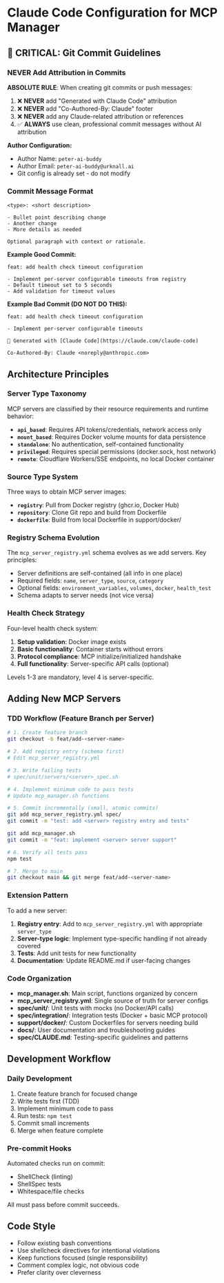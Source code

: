 # Claude Code Configuration for MCP Manager

## 🚨 CRITICAL: Git Commit Guidelines

### NEVER Add Attribution in Commits

**ABSOLUTE RULE**: When creating git commits or push messages:

1. ❌ **NEVER** add "Generated with Claude Code" attribution
2. ❌ **NEVER** add "Co-Authored-By: Claude" footer
3. ❌ **NEVER** add any Claude-related attribution or references
4. ✅ **ALWAYS** use clean, professional commit messages without AI attribution

**Author Configuration:**
- Author Name: `peter-ai-buddy`
- Author Email: `peter-ai-buddy@urknall.ai`
- Git config is already set - do not modify

### Commit Message Format

```
<type>: <short description>

- Bullet point describing change
- Another change
- More details as needed

Optional paragraph with context or rationale.
```

**Example Good Commit:**
```
feat: add health check timeout configuration

- Implement per-server configurable timeouts from registry
- Default timeout set to 5 seconds
- Add validation for timeout values
```

**Example Bad Commit (DO NOT DO THIS):**
```
feat: add health check timeout configuration

- Implement per-server configurable timeouts

🤖 Generated with [Claude Code](https://claude.com/claude-code)

Co-Authored-By: Claude <noreply@anthropic.com>
```

## Architecture Principles

### Server Type Taxonomy

MCP servers are classified by their resource requirements and runtime behavior:

- **`api_based`**: Requires API tokens/credentials, network access only
- **`mount_based`**: Requires Docker volume mounts for data persistence
- **`standalone`**: No authentication, self-contained functionality
- **`privileged`**: Requires special permissions (docker.sock, host network)
- **`remote`**: Cloudflare Workers/SSE endpoints, no local Docker container

### Source Type System

Three ways to obtain MCP server images:

- **`registry`**: Pull from Docker registry (ghcr.io, Docker Hub)
- **`repository`**: Clone Git repo and build from Dockerfile
- **`dockerfile`**: Build from local Dockerfile in support/docker/

### Registry Schema Evolution

The `mcp_server_registry.yml` schema evolves as we add servers. Key principles:

- Server definitions are self-contained (all info in one place)
- Required fields: `name`, `server_type`, `source`, `category`
- Optional fields: `environment_variables`, `volumes`, `docker`, `health_test`
- Schema adapts to server needs (not vice versa)

### Health Check Strategy

Four-level health check system:

1. **Setup validation**: Docker image exists
2. **Basic functionality**: Container starts without errors
3. **Protocol compliance**: MCP initialize/initialized handshake
4. **Full functionality**: Server-specific API calls (optional)

Levels 1-3 are mandatory, level 4 is server-specific.

## Adding New MCP Servers

### TDD Workflow (Feature Branch per Server)

```bash
# 1. Create feature branch
git checkout -b feat/add-<server-name>

# 2. Add registry entry (schema first)
# Edit mcp_server_registry.yml

# 3. Write failing tests
# spec/unit/servers/<server>_spec.sh

# 4. Implement minimum code to pass tests
# Update mcp_manager.sh functions

# 5. Commit incrementally (small, atomic commits)
git add mcp_server_registry.yml spec/
git commit -m "test: add <server> registry entry and tests"

git add mcp_manager.sh
git commit -m "feat: implement <server> server support"

# 6. Verify all tests pass
npm test

# 7. Merge to main
git checkout main && git merge feat/add-<server-name>
```

### Extension Pattern

To add a new server:

1. **Registry entry**: Add to `mcp_server_registry.yml` with appropriate `server_type`
2. **Server-type logic**: Implement type-specific handling if not already covered
3. **Tests**: Add unit tests for new functionality
4. **Documentation**: Update README.md if user-facing changes

### Code Organization

- **mcp_manager.sh**: Main script, functions organized by concern
- **mcp_server_registry.yml**: Single source of truth for server configs
- **spec/unit/**: Unit tests with mocks (no Docker/API calls)
- **spec/integration/**: Integration tests (Docker + basic MCP protocol)
- **support/docker/**: Custom Dockerfiles for servers needing build
- **docs/**: User documentation and troubleshooting guides
- **spec/CLAUDE.md**: Testing-specific guidelines and patterns

## Development Workflow

### Daily Development

1. Create feature branch for focused change
2. Write tests first (TDD)
3. Implement minimum code to pass
4. Run tests: `npm test`
5. Commit small increments
6. Merge when feature complete

### Pre-commit Hooks

Automated checks run on commit:
- ShellCheck (linting)
- ShellSpec tests
- Whitespace/file checks

All must pass before commit succeeds.

## Code Style

- Follow existing bash conventions
- Use shellcheck directives for intentional violations
- Keep functions focused (single responsibility)
- Comment complex logic, not obvious code
- Prefer clarity over cleverness
